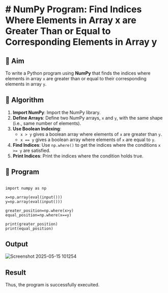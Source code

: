 # # NumPy Program: Find Indices Where Elements in Array x are Greater Than or Equal to Corresponding Elements in Array y

## 🎯 Aim
To write a Python program using **NumPy** that finds the indices where elements in array `x` are greater than or equal to their corresponding elements in array `y`.

## 🧠 Algorithm
1. **Import NumPy**: Import the NumPy library.
2. **Define Arrays**: Define two NumPy arrays, `x` and `y`, with the same shape (i.e., same number of elements).
3. **Use Boolean Indexing**: 
   - `x > y` gives a boolean array where elements of `x` are greater than `y`.
   - `x == y` gives a boolean array where elements of `x` are equal to `y`.
4. **Find Indices**: Use `np.where()` to get the indices where the conditions `x >= y` are satisfied.
5. **Print Indices**: Print the indices where the condition holds true.

## 🧾 Program

```

import numpy as np

x=np.array(eval(input()))
y=np.array(eval(input()))

greater_position=np.where(x>y)
equal_position=np.where(x==y)

print(greater_position)
print(equal_position)

```
## Output

![Screenshot 2025-05-15 101254](https://github.com/user-attachments/assets/2a00ecbd-f2eb-444d-9d9e-d71d58ffd0f3)

## Result
Thus, the program is successfully execuited.
